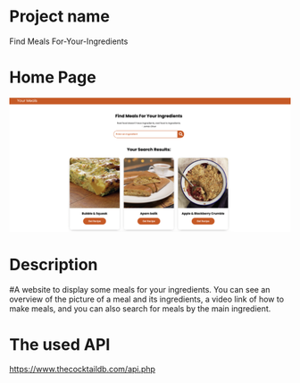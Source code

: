  # Project name
 Find Meals For-Your-Ingredients


 # Home Page
<img src= "see.png">

 # Description
#A website to display some meals for your ingredients. You can see an overview of the picture of a meal and its ingredients, a video link of how to make meals, and you can also search for meals by the main ingredient. 


# The used API
https://www.thecocktaildb.com/api.php
